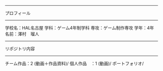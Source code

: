 ***************************************
プロフィール
***************************************
学校名：HAL名古屋
学科：ゲーム4年制学科
専攻：ゲーム制作専攻
学年：4年
名前：澤村　瑠人
***************************************
リポジトリ内容
***************************************
チーム作品：2   (動画＋作品資料)/
個人作品　：1   (動画)/
ポートフォリオ/

